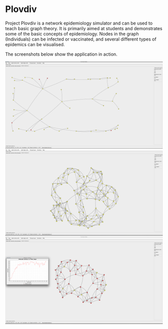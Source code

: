 Plovdiv
=======

Project Plovdiv is a network epidemiology simulator and can be used to teach basic graph theory. It is primarily aimed at students and demonstrates some of the basic concepts of epidemiology. Nodes in the graph (Individuals) can be infected or vaccinated, and several different types of epidemics can be visualised.

The screenshots below show the application in action.

![Screenshot 1](./docs/screen1.png "Screenshot 1- a scale-free network with several infected individuals")
![Screenshot 2](./docs/screen2.png "Screenshot 2- a small-world network")
![Screenshot 3](./docs/screen3.png "Screenshot 3- a simulation of disease transmission in progress")
